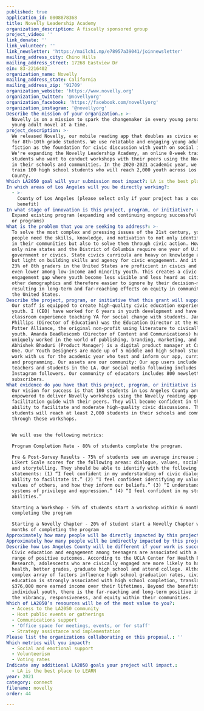 ```yaml
---
published: true
application_id: 0808878368
title: Novelly Leadership Academy
organization_description: A fiscally sponsored group
project_video: ''
link_donate: ''
link_volunteer: ''
link_newsletter: 'https://mailchi.mp/e78957a39041/joinnewsletter'
mailing_address_city: Chino Hills
mailing_address_street: 17268 Eastview Dr
ein: 83-2216402
organization_name: Novelly
mailing_address_state: California
mailing_address_zip: '91709'
organization_website: 'https://www.novelly.org'
organization_twitter: '@novellyorg'
organization_facebook: 'https://facebook.com/novellyorg'
organization_instagram: '@novellyorg'
Describe the mission of your organization.: >-
  Novelly is on a mission to spark the changemaker in every young person, one
  young adult novel at a time.
project_description: >-
  We released Novelly, our mobile reading app that doubles as civics education
  for 8th-10th grade students. We use relatable and engaging young adult (YA)
  fiction as the foundation for civic discussion with youth on social issues.
  We're expanding the Novelly Leadership Academy, an online 8-week training for
  students who want to conduct workshops with their peers using the Novelly app
  in their schools and communities. In the 2020-2021 academic year, we will
  train 100 high school students who will reach 2,000 youth across Los Angeles
  County.
Which LA2050 goal will your submission most impact?: LA is the best place to CONNECT
In which areas of Los Angeles will you be directly working?:
  - >-
    County of Los Angeles (please select only if your project has a countywide
    benefit)
In what stage of innovation is this project, program, or initiative?: >-
  Expand existing program (expanding and continuing ongoing successful projects
  or programs)
What is the problem that you are seeking to address?: >-
  To solve the most complex and pressing issues of the 21st century, young
  people need the skills, knowledge, and motivation to not only identify issues
  in their communities but also to solve them through civic action. However,
  only nine states and the District of Columbia require one year of U.S.
  government or civics. State civics curricula are heavy on knowledge and facts
  but light on building skills and agency for civic engagement. And it shows -
  23% of 8th graders in the United States are proficient in civics and this is
  even lower among low-income and minority youth. This creates a civic
  engagement gap where youth become less visible and less heard as citizens than
  other demographics and therefore easier to ignore by their decision-makers,
  resulting in long-term and far-reaching effects on equity in communities. in
  the United States.
Describe the project, program, or initiative that this grant will support to address the problem identified.: >-
  Our staff is equipped to create high-quality civic education experiences for
  youth. I (CEO) have worked for 6 years in youth development and have extensive
  classroom experience teaching YA for social change with students. Janae
  Phillips (Director of Education) was the Education Director at the Harry
  Potter Alliance, the original non-profit using literature to civically empower
  youth. Amanda Beadlescomb (Director of Content and Communications) has
  uniquely worked in the world of publishing, branding, marketing, and startups.
  Abhishek Bhaduri (Product Manager) is a digital product manager at Capital
  One. Our Youth Designers are made up of 5 middle and high school students who
  work with us for the academic year who test and inform our app, curriculum,
  and programming. Our assets are our community: Our app users include 300
  teachers and students in the LA. Our social media following includes 1,120
  Instagram followers. Our community of educators includes 800 newsletter
  subscribers.
What evidence do you have that this project, program, or initiative is or will be successful, and how will you define and measure success?: >-
  Our vision for success is that 100 students in Los Angeles County are
  empowered to deliver Novelly workshops using the Novelly reading app and
  facilitation guide with their peers. They will become confident in their
  ability to facilitate and moderate high-quality civic discussions. These
  students will reach at least 2,000 students in their schools and communities
  through these workshops.


  We will use the following metrics:

  Program Completion Rate - 80% of students complete the program.

  Pre & Post-Survey Results - 75% of students see an average increase in their
  Likert Scale scores for the following areas: dialogue, values, social justice,
  and storytelling. They should be able to identify with the following
  statements: (1) “I feel confident in my understanding of civic dialogue and my
  ability to facilitate it.” (2) “I feel confident identifying my values and the
  values of others, and how they inform our beliefs.” (3) “I understand the
  systems of privilege and oppression.” (4) “I feel confident in my storytelling
  abilities.”

  Starting a Workshop - 50% of students start a workshop within 6 months of
  completing the program

  Starting a Novelly Chapter - 20% of student start a Novelly Chapter within 12
  months of completing the program
Approximately how many people will be directly impacted by this project, program, or initiative?: '300'
Approximately how many people will be indirectly impacted by this project, program, or initiative?: '8000'
Describe how Los Angeles County will be different if your work is successful.: >-
  Civic education and engagement among teenagers are associated with a wide
  range of positive outcomes. According to the UCLA Center for Health Policy
  Research, adolescents who are civically engaged are more likely to have better
  health, better grades, graduate high school and attend college. Although a
  complex array of factors influence high school graduation rates, civic
  education is strongly associated with high school completion, translating into
  $376,000 more earned income over their lifetimes. Beyond the benefits to
  individual youth, there is the far-reaching and long-term positive impact on
  the vibrancy, responsiveness, and equity within their communities.
Which of LA2050’s resources will be of the most value to you?:
  - Access to the LA2050 community
  - Host public events or gatherings
  - Communications support
  - 'Office space for meetings, events, or for staff'
  - Strategy assistance and implementation
Please list the organizations collaborating on this proposal.: ''
Which metrics will you impact?:
  - Social and emotional support
  - Volunteerism
  - Voting rates
Indicate any additional LA2050 goals your project will impact.:
  - LA is the best place to LEARN
year: 2021
category: connect
filename: novelly
order: 44

---
```

